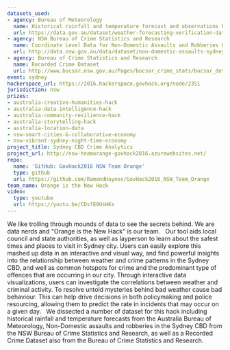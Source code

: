 ```yaml
---
datasets_used:
- agency: Bureau of Meteorology
  name: Historical rainfall and temperature forecast and observations hourly data - Weather forecasting verification data (2015-05 to 2016-04)
  url: https://data.gov.au/dataset/weather-forecasting-verification-data-2015-05-to-2016-04
- agency: NSW Bureau of Crime Statistics and Research
  name: Coordinate Level Data for Non-Domestic Assaults and Robberies Occurring in Sydney LGA in Outdoor and Public Places
  url: http://data.nsw.gov.au/data/dataset/non-domestic-assaults-sydney-lga
- agency: Bureau of Crime Statistics and Research
  name: Recorded Crime Dataset
  url: http://www.bocsar.nsw.gov.au/Pages/bocsar_crime_stats/bocsar_detailedspreadsheets.aspx
event: sydney
hackerspace_url: https://2016.hackerspace.govhack.org/node/2351
jurisdiction: nsw
prizes:
- australia-creative-humanities-hack
- australia-data-intelligence-hack
- australia-community-resilience-hack
- australia-storytelling-hack
- australia-location-data
- nsw-smart-cities-&-collaborative-economy
- nsw-vibrant-sydney-night-time-economy
project_title: Sydney CBD Crime Analytics
project_url: http://nsw-teamorange-govhack2016.azurewebsites.net/
repo:
  name: 'GitHub: GovHack2016 NSW Team Orange'
  type: github
  url: https://github.com/RamondHaynes/GovHack2016_NSW_Team_Orange
team_name: Orange is the New Hack
video:
  type: youtube
  url: https://youtu.be/CDsfE0OsHKs
---
```


We like trolling through mounds of data to see the secrets behind. We are data nerds and "Orange is the New Hack" is our team.
 
Our tool aids local council and state authorities, as well as layperson to learn about the safest times and places to visit in Sydney city.
Users can easily explore this mashed up data in an interactive and visual way, and find powerful insights into the relationship between weather and crime patterns in the Sydney  CBD, and well as common hotspots for crime and the predominant type of offences that are occurring in our city.
Through interactive data visualizations, users can investigate the correlations between weather and criminal activity. To resolve untold mysteries behind bad weather cause bad behaviour. This can help drive decisions in both policymaking and police resourcing, allowing them to predict the rate in incidents that may occur on a given day.
 
We dissected a number of dataset for this hack including historical rainfall and temperature forecasts from the Australia Bureau of Meteorology, Non-Domestic assaults and robberies in the Sydney CBD from the NSW Bureau of Crime Statistics and Research, as well as a Recorded Crime Dataset also from the Bureau of Crime Statistics and Research.